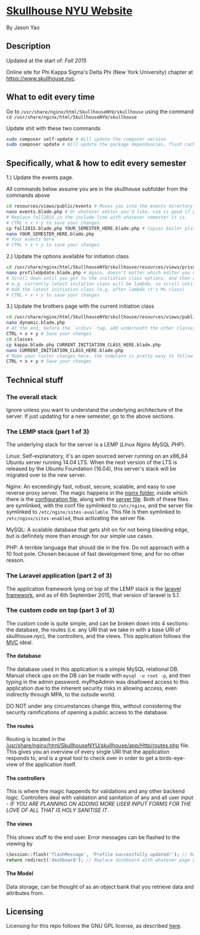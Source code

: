 # [Skullhouse NYU Website](https://www.skullhouse.nyc)
By Jason Yao

## Description

Updated at the start of: *Fall 2015*

Online site for Phi Kappa Sigma's Delta Phi (New York University) chapter at https://www.skullhouse.nyc.

## What to edit every time

Go to `/usr/share/nginx/html/SkullhouseNYU/skullhouse` using the command `cd /usr/share/nginx/html/SkullhouseNYU/skullhouse`

Update shit with these two commands

```sh
sudo composer self-update # Will update the composer version
sudo composer update # Will update the package dependencies, flush caches, recompile routes, and cache everything again
```

## Specifically, what & how to edit every semester

1.) Update the events page.

All commands below assume you are in the skullhouse subfolder from the commands above
```sh
cd resources/views/public/events # Moves you into the events directory
nano events.blade.php # Or whatever editor you'd like, vim is good if you know how to use it
# Replace fall2015 in the include line with whatever semester it is.
# CTRL + x + y to save your changes
cp fall2015.blade.php YOUR_SEMESTER_HERE.blade.php # Copies boiler plate of events for you to edit
nano YOUR_SEMESTER_HERE.blade.php
# Your events here
# CTRL + x + y to save your changes
```

2.) Update the options available for initiation class

```sh
cd /usr/share/nginx/html/SkullhouseNYU/skullhouse/resources/views/private/ # To reset from wherever the hell you are
nano profileUpdate.blade.php # Again, doesn't matter which editor you use
# Scroll down until you get to the initiation class options, and then add the option
# e.g. currently latest initation class will be lambda, so scroll until lambda class option, and press enter for a new line
# Add the latest initiation class (e.g. after lambda it's Mu class)
# CTRL + x + y to save your changes
```

3.) Update the brothers page with the current initiation class

```sh
cd /usr/share/nginx/html/SkullhouseNYU/skullhouse/resources/views/public/brothers
nano dynamic.blade.php
# At the end, before the `</div>` tag, add underneath the other classes `@include('public.brothers.classes.CURRENT_INITIATION_CLASS_HERE')`
CTRL + x + y # Save your changes
cd classes
cp kappa.blade.php CURRENT_INITIATION_CLASS_HERE.blade.php
nano CURRENT_INITIATION_CLASS_HERE.blade.php
# Make your roster changes here, the template is pretty easy to follow and change
CTRL + x + y # Save your changes
```

## Technical stuff

### The overall stack

Ignore unless you want to understand the underlying architecture of the server. If just updating for a new semester, go to the above sections.

### The LEMP stack (part 1 of 3)

The underlying stack for the server is a LEMP (*L*inux *N*ginx *M*ySQL *P*HP).

Linux: Self-explanatory, it's an open sourced server running on an x86_64 Ubuntu server running 14.04 LTS. When the next version of the LTS is released by the Ubuntu Foundation (16.04), this server's stack
 will be migrated over to the new server.

Nginx: An exceedingly fast, robust, secure, scalable, and easy to use reverse proxy server. The magic happens in the [nginx folder](nginx/), inside which there is the [configuration file](nginx/nginx.conf),
 along with the [server file](nginx/skullhouseMaster). Both of these files are symlinked, with the conf file symlinked to `/etc/nginx`, and the server file symlinked to
 `/etc/nginx/sites-available`. This file is then symlinked to `/etc/nginx/sites-enabled`, thus activating the server file.

MySQL: A scalable database that gets shit on for not being bleeding edge, but is definitely more than enough for our simple use cases.

PHP: A terrible language that should die in the fire. Do not approach with a 10 foot pole. Chosen because of fast development time, and for no other reason.

### The Laravel application (part 2 of 3)

The application framework lying on top of the LEMP stack is the [laravel framework](http://laravel.com/), and as of 6th September 2015, that version of laravel is 5.1.

### The custom code on top (part 3 of 3)

The custom code is quite simple, and can be broken down into 4 sections: the database, the routes (i.e. any URI that we take in with a base URI of skullhouse.nyc), the controllers, and the views.
This application follows the [MVC](https://en.wikipedia.org/wiki/Model%E2%80%93view%E2%80%93controller) ideal.

#### The database

The database used in this application is a simple MySQL relational DB. Manual check ups on the DB can be made with `mysql -u root -p`, and then typing in the admin password.
myPhpAdmin was disallowed access to this application due to the inherent security risks in allowing access, even indirectly through MPA, to the outside world.

DO NOT under any circumstances change this, without considering the security ramifications of opening a public access to the database.

#### The routes

Routing is located in the [/usr/share/nginx/html/SkullhouseNYU/skullhouse/app/Http/routes.php](skullhouse/app/Http/routes.php) file. This gives you an overview of every single
URI that the application responds to, and is a great tool to check over in order to get a birds-eye-view of the application itself.

#### The controllers

This is where the magic happends for validations and any other backend logic. Controllers deal with validation and sanitation of any and all user input - 
*IF YOU ARE PLANNING ON ADDING MORE USER INPUT FORMS FOR THE LOVE OF ALL THAT IS HOLY SANITISE IT*.

#### The views

This shows stuff to the end user. Error messages can be flashed to the viewing by

```php
\Session::flash('flashMessage', 'Profile successfully updated!'); // Replace Profile successfully updated! with whatever message you'd like to flash to the user
return redirect('dashboard'); // Replace dashboard with whatever page you'd like to redirect the user to
```

#### The Model

Data storage, can be thought of as an object bank that you retrieve data and attributes from.

## Licensing

Licensing for this repo follows the GNU GPL license, as described [here](LICENSE).
